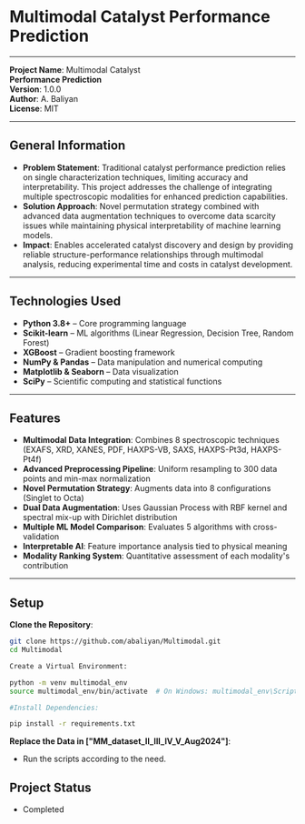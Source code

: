 # Multimodal Catalyst Performance Prediction

---

**Project Name**: Multimodal Catalyst  
**Performance Prediction**  
**Version**: 1.0.0  
**Author**: A. Baliyan  
**License**: MIT

---

## General Information

- **Problem Statement**: Traditional catalyst performance prediction relies on single characterization techniques, limiting accuracy and interpretability. This project addresses the challenge of integrating multiple spectroscopic modalities for enhanced prediction capabilities.
- **Solution Approach**: Novel permutation strategy combined with advanced data augmentation techniques to overcome data scarcity issues while maintaining physical interpretability of machine learning models.
- **Impact**: Enables accelerated catalyst discovery and design by providing reliable structure-performance relationships through multimodal analysis, reducing experimental time and costs in catalyst development.

---

## Technologies Used

- **Python 3.8+** – Core programming language  
- **Scikit-learn** – ML algorithms (Linear Regression, Decision Tree, Random Forest)  
- **XGBoost** – Gradient boosting framework  
- **NumPy & Pandas** – Data manipulation and numerical computing  
- **Matplotlib & Seaborn** – Data visualization  
- **SciPy** – Scientific computing and statistical functions  

---

## Features

- **Multimodal Data Integration**: Combines 8 spectroscopic techniques (EXAFS, XRD, XANES, PDF, HAXPS-VB, SAXS, HAXPS-Pt3d, HAXPS-Pt4f)
- **Advanced Preprocessing Pipeline**: Uniform resampling to 300 data points and min-max normalization
- **Novel Permutation Strategy**: Augments data into 8 configurations (Singlet to Octa)
- **Dual Data Augmentation**: Uses Gaussian Process with RBF kernel and spectral mix-up with Dirichlet distribution
- **Multiple ML Model Comparison**: Evaluates 5 algorithms with cross-validation
- **Interpretable AI**: Feature importance analysis tied to physical meaning
- **Modality Ranking System**: Quantitative assessment of each modality's contribution

---

## Setup

**Clone the Repository**:

```bash
git clone https://github.com/abaliyan/Multimodal.git
cd Multimodal

Create a Virtual Environment:

python -m venv multimodal_env
source multimodal_env/bin/activate  # On Windows: multimodal_env\Scripts\activate

#Install Dependencies:

pip install -r requirements.txt
```
**Replace the Data in ["MM_dataset_II_III_IV_V_Aug2024"]**:

- Run the scripts according to the need.

## Project Status
- Completed


